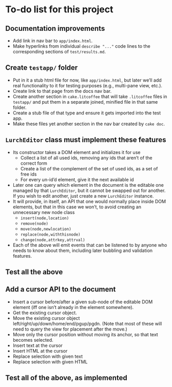 
# To-do list for this project

## Documentation improvements

 * Add link in nav bar to `app/index.html`.
 * Make hyperlinks from individual `describe "..."` code lines to
   the corresponding sections of `test/results.md`.

## Create `testapp/` folder

 * Put in it a stub html file for now, like `app/index.html`, but
   later we’ll add real functionality to it for testing purposes
   (e.g., multi-pane view, etc.).
 * Create link to that page from the docs nav bar.
 * Create another section in `cake.litcoffee` that will take
   `.litcoffee` files in `testapp/` and put them in a separate
   joined, minified file in that same folder.
 * Create a stub file of that type and ensure it gets imported
   into the test app.
 * Make these files yet another section in the nav bar created
   by `cake doc`.

## `LurchEditor` class must implement these features

 * Its constructor takes a DOM element and initializes it for
   use
    * Collect a list of all used ids, removing any ids that
      aren’t of the correct form
    * Create a list of the complement of the set of used ids,
      as a set of free ids
    * For every un-id’d element, give it the next available id
 * Later one can query which element in the document is the
   editable one managed by that `LurchEditor`, but it cannot be
   swapped out for another.  If you wish to edit another, just
   create a new `LurchEditor` instance.
 * It will provide, in itself, an API that one would normally
   place inside DOM elements, but that in this case we won’t,
   to avoid creating an unnecessary new node class
    * `insert(node,location)`
    * `remove(node)`
    * `move(node,newlocation)`
    * `replace(node,withthisnode)`
    * `change(node,attrkey,attrval)`
 * Each of the above will emit events that can be listened to
   by anyone who needs to know about them, including later
   bubbling and validation features.

## Test all the above

## Add a cursor API to the document

 * Insert a cursor before/after a given sub-node of the
   editable DOM element (iff one isn’t already in the element
   somewhere).
 * Get the existing cursor object.
 * Move the existing cursor object
   left/right/up/down/home/end/pgup/pgdn.
   (Note that most of these will need to query the view for
   placement after the move.)
 * Move only the cursor position without moving its anchor, so
   that text becomes selected.
 * Insert text at the cursor
 * Insert HTML at the cursor
 * Replace selection with given text
 * Replace selection with given HTML

## Test all of the above, as implemented

